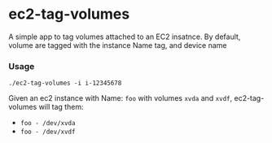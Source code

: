 ec2-tag-volumes
===============

A simple app to tag volumes attached to an EC2 insatnce. By default, volume are tagged with the instance Name tag, and device name

### Usage

```
./ec2-tag-volumes -i i-12345678
```


Given an ec2 instance with Name: `foo` with volumes `xvda` and `xvdf`, ec2-tag-volumes will tag them:

* `foo - /dev/xvda`
* `foo - /dev/xvdf`

